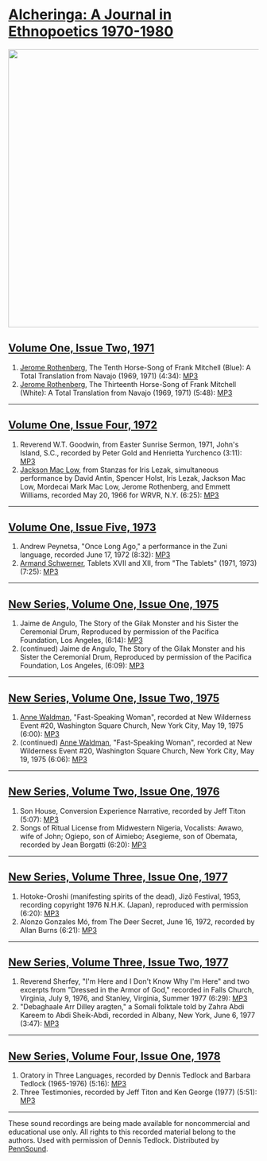 [Alcheringa: A Journal in Ethnopoetics 1970-1980](http://ethnopoetics.com)
==========================================================================

<img src="http://ethnopoetics.com/7/7/Disc_1-2-F.jpg" width="560" />

[Volume One, Issue Two, 1971](http://ethnopoetics.com/2/2.html)
---------------------------------------------------------------

1.  [Jerome Rothenberg](Rothenberg.php), The Tenth Horse-Song of Frank Mitchell (Blue): A Total Translation from Navajo (1969, 1971) (4:34): [MP3](http://media.sas.upenn.edu/jacket2/mp3/Alcheringa/Alcheringa_V1N2_1_Rothenberg-Jerome_Horse-Song_1971.mp3)
2.  [Jerome Rothenberg](Rothenberg.php), The Thirteenth Horse-Song of Frank Mitchell (White): A Total Translation from Navajo (1969, 1971) (5:48): [MP3](http://media.sas.upenn.edu/jacket2/mp3/Alcheringa/Alcheringa_V1N2_2_Rothenberg-Jerome_Horse-Song_1971.mp3)

------------------------------------------------------------------------

[Volume One, Issue Four, 1972](http://ethnopoetics.com/4/4.html)
----------------------------------------------------------------

1.  Reverend W.T. Goodwin, from Easter Sunrise Sermon, 1971, John's Island, S.C., recorded by Peter Gold and Henrietta Yurchenco (3:11): [MP3](http://media.sas.upenn.edu/jacket2/mp3/Alcheringa/Alcheringa_V1N4_1_Goodwin-W-T_Easter-Sunrise-Sermon_1972.mp3)
2.  [Jackson Mac Low](Mac-Low.php), from Stanzas for Iris Lezak, simultaneous performance by David Antin, Spencer Holst, Iris Lezak, Jackson Mac Low, Mordecai Mark Mac Low, Jerome Rothenberg, and Emmett Williams, recorded May 20, 1966 for WRVR, N.Y. (6:25): [MP3](http://media.sas.upenn.edu/jacket2/mp3/Alcheringa/Alcheringa_V1N4_2_Mac-Low-Jackson_Iris-Lezak_1972.mp3)

------------------------------------------------------------------------

[Volume One, Issue Five, 1973](http://ethnopoetics.com/5/5.html)
----------------------------------------------------------------

1.  Andrew Peynetsa, "Once Long Ago," a performance in the Zuni language, recorded June 17, 1972 (8:32): [MP3](http://media.sas.upenn.edu/jacket2/mp3/Alcheringa/Alcheringa_V1N5_1_Peynetsa-Andrew_Once-Long-Ago_1973.mp3)
2.  [Armand Schwerner](http://writing.upenn.edu/pennsound/x/Schwerner.html), Tablets XVII and XII, from "The Tablets" (1971, 1973) (7:25): [MP3](http://media.sas.upenn.edu/jacket2/mp3/Alcheringa/Alcheringa_V1N5_1_Peynetsa-Andrew_Once-Long-Ago_1973.mp3)

------------------------------------------------------------------------

[New Series, Volume One, Issue One, 1975](http://ethnopoetics.com/6/6.html)
---------------------------------------------------------------------------

1.  Jaime de Angulo, The Story of the Gilak Monster and his Sister the Ceremonial Drum, Reproduced by permission of the Pacifica Foundation, Los Angeles, (6:14): [MP3](http://media.sas.upenn.edu/jacket2/mp3/Alcheringa/Alcheringa_New_V1N1_1_Angulo-Jaime-de_Gilak-Monster-and-Sister_1975.mp3)
2.  (continued) Jaime de Angulo, The Story of the Gilak Monster and his Sister the Ceremonial Drum, Reproduced by permission of the Pacifica Foundation, Los Angeles, (6:09): [MP3](http://media.sas.upenn.edu/jacket2/mp3/Alcheringa/Alcheringa_New_V1N1_2_Angulo-Jaime-de_Gilak-Monster-and-Sister_1975.mp3)

------------------------------------------------------------------------

[New Series, Volume One, Issue Two, 1975](http://ethnopoetics.com/7/7.html)
---------------------------------------------------------------------------

1.  [Anne Waldman](Waldman.php), "Fast-Speaking Woman", recorded at New Wilderness Event \#20, Washington Square Church, New York City, May 19, 1975
    (6:00): [MP3](http://media.sas.upenn.edu/jacket2/mp3/Alcheringa/Alcheringa_New_V1N2_1_Waldman-Anne_Fast-Speaking-Woman_1975.mp3)
2.  (continued) [Anne Waldman](Waldman.php), "Fast-Speaking Woman", recorded at New Wilderness Event \#20, Washington Square Church, New York City, May 19, 1975
    (6:06): [MP3](http://media.sas.upenn.edu/jacket2/mp3/Alcheringa/Alcheringa_New_V1N2_2_Waldman-Anne_Fast-Speaking-Woman_1975.mp3)

------------------------------------------------------------------------

[New Series, Volume Two, Issue One, 1976](http://ethnopoetics.com/8/8.html)
---------------------------------------------------------------------------

1.  Son House, Conversion Experience Narrative, recorded by Jeff Titon
    (5:07): [MP3](http://media.sas.upenn.edu/jacket2/mp3/Alcheringa/Alcheringa_New_V2N1_1_Son-House_Conversion-Experience_1976.mp3)
2.  Songs of Ritual License from Midwestern Nigeria, Vocalists: Awawo, wife of John; Ogiepo, son of Aimiebo; Asegieme, son of Obemata, recorded by Jean Borgatti
    (6:20): [MP3](http://media.sas.upenn.edu/jacket2/mp3/Alcheringa/Alcheringa_New_V2N1_2_Songs-of-Ritual-License_1976.mp3)

------------------------------------------------------------------------

[New Series, Volume Three, Issue One, 1977](http://ethnopoetics.com/10/10.html)
-------------------------------------------------------------------------------

1.  Hotoke-Oroshi (manifesting spirits of the dead), Jizõ Festival, 1953, recording copyright 1976 N.H.K. (Japan), reproduced with permission
    (6:20): [MP3](http://media.sas.upenn.edu/jacket2/mp3/Alcheringa/Alcheringa_New_V3N1_1_Jizo-Festival-1953_Hotoke-Oroshi_1977.mp3)
2.  Alonzo Gonzales Mó, from The Deer Secret, June 16, 1972, recorded by Allan Burns
    (6:21): [MP3](http://media.sas.upenn.edu/jacket2/mp3/Alcheringa/Alcheringa_New_V3N1_2_Mo-Alonzo-Gonzales_Deer-Secret_1977.mp3)

------------------------------------------------------------------------

[New Series, Volume Three, Issue Two, 1977](http://ethnopoetics.com/11/11.html)
-------------------------------------------------------------------------------

1.  Reverend Sherfey, "I'm Here and I Don't Know Why I'm Here" and two excerpts from "Dressed in the Armor of God," recorded in Falls Church, Virginia, July 9, 1976, and Stanley, Virginia, Summer 1977 (6:29): [MP3](http://media.sas.upenn.edu/jacket2/mp3/Alcheringa/Alcheringa_New_V3N2_1_Sherfey-Reverend_Two-Excerpts_1977.mp3)
2.  "Debaghaale Arr Dilley aragten," a Somali folktale told by Zahra Abdi Kareem to Abdi Sheik-Abdi, recorded in Albany, New York, June 6, 1977 (3:47): [MP3](http://media.sas.upenn.edu/jacket2/mp3/Alcheringa/Alcheringa_New_V3N2_2_Zahra-Abdi-Kareem_Debaghaale-Arr-Dilley-Aragten_1977.mp3)

------------------------------------------------------------------------

[New Series, Volume Four, Issue One, 1978](http://ethnopoetics.com/12/12.html)
------------------------------------------------------------------------------

1.  Oratory in Three Languages, recorded by Dennis Tedlock and Barbara Tedlock (1965-1976) (5:16): [MP3](http://media.sas.upenn.edu/jacket2/mp3/Alcheringa/Alcheringa_New_V4N1_1_Oratory-in-Three-Languages_1978.mp3)
2.  Three Testimonies, recorded by Jeff Titon and Ken George (1977)
    (5:51): [MP3](http://media.sas.upenn.edu/jacket2/mp3/Alcheringa/Alcheringa_New_V4N1_2_Three-Testimonies_1978.mp3)

------------------------------------------------------------------------

These sound recordings are being made available for noncommercial and educational use only.
All rights to this recorded material belong to the authors. Used with permission of Dennis Tedlock. Distributed by [PennSound](../index.html).
